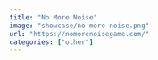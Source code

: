 ```yaml
---
title: "No More Noise"
image: "showcase/no-more-noise.png"
url: "https://nomorenoisegame.com/"
categories: ["other"]
---
```

